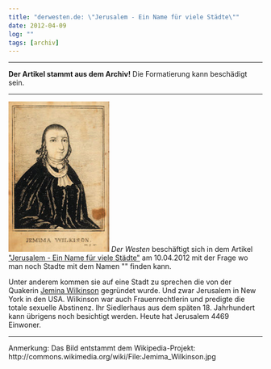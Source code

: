 ```yaml
---
title: "derwesten.de: \"Jerusalem - Ein Name für viele Städte\""
date: 2012-04-09
log: ""
tags: [archiv]
---
```

<hr><b>Der Artikel stammt aus dem Archiv!</b> Die Formatierung kann beschädigt sein.<hr>

[![Jemima_Wilkinson.jpg](Jemima_Wilkinson.jpg)](http://commons.wikimedia.org/wiki/File:Jemima_Wilkinson.jpg)
<i>Der Westen</i> beschäftigt sich in dem Artikel <a href="http://www.derwesten.de/reise/jerusalem-ein-name-fuer-viele-staedte-id6529925.html">"Jerusalem - Ein Name für viele Städte"</a> am 10.04.2012 mit der Frage wo man noch Stadte mit dem Namen "" finden kann.
<!--break-->
Unter anderem kommen sie auf eine Stadt zu sprechen die von der Quakerin <a href="http://en.wikipedia.org/wiki/Jemima_Wilkinson"> Jemina Wilkinson</a> gegründet wurde. Und zwar Jerusalem in New York in den USA. Wilkinson war auch  Frauenrechtlerin und predigte die  totale sexuelle Abstinenz.  Ihr Siedlerhaus aus dem späten 18. Jahrhundert kann übrigens noch besichtigt werden. Heute hat  Jerusalem 4469 Einwoner.
<hr>
Anmerkung: Das Bild entstammt dem Wikipedia-Projekt: http://commons.wikimedia.org/wiki/File:Jemima_Wilkinson.jpg
